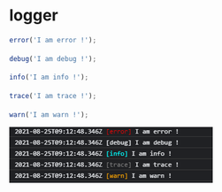 # logger

```js
error('I am error !');

debug('I am debug !');

info('I am info !');

trace('I am trace !');

warn('I am warn !');

```

![doc/example.png](doc/example.png)